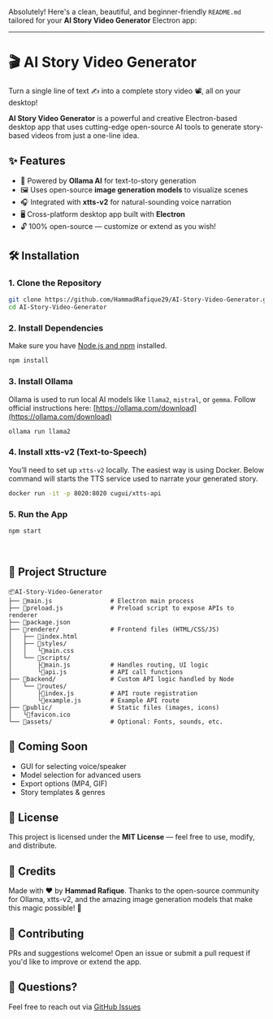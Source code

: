 Absolutely! Here's a clean, beautiful, and beginner-friendly `README.md` tailored for your **AI Story Video Generator** Electron app:

---

# 🎬 AI Story Video Generator

Turn a single line of text ✍️ into a complete story video 📽️, all on your desktop!

**AI Story Video Generator** is a powerful and creative Electron-based desktop app that uses cutting-edge open-source AI tools to generate story-based videos from just a one-line idea.


## ✨ Features

- 🧠 Powered by **Ollama AI** for text-to-story generation
- 🖼️ Uses open-source **image generation models** to visualize scenes
- 🎧 Integrated with **xtts-v2** for natural-sounding voice narration
- 🖥️ Cross-platform desktop app built with **Electron**
- 🔓 100% open-source — customize or extend as you wish!

## 🛠️ Installation

### 1. Clone the Repository

```bash
git clone https://github.com/HammadRafique29/AI-Story-Video-Generator.git
cd AI-Story-Video-Generator
````


### 2. Install Dependencies

Make sure you have [Node.js and npm](https://nodejs.org/en/download/) installed.

```bash
npm install
```



### 3. Install Ollama

Ollama is used to run local AI models like `llama2`, `mistral`, or `gemma`.
Follow official instructions here: [https://ollama.com/download](https://ollama.com/download)


```bash
ollama run llama2
```


### 4. Install xtts-v2 (Text-to-Speech)

You’ll need to set up `xtts-v2` locally. The easiest way is using Docker. Below command will starts the TTS service used to narrate your generated story.

```bash
docker run -it -p 8020:8020 cugui/xtts-api
```



### 5. Run the App

```bash
npm start
```


<br>

## 📁 Project Structure

```
📦AI-Story-Video-Generator
├── 📜main.js                # Electron main process
├── 📜preload.js             # Preload script to expose APIs to renderer
├── 📜package.json
├── 📁renderer/              # Frontend files (HTML/CSS/JS)
│   ├── 📜index.html
│   ├── 📁styles/
│   │   └📜main.css
│   └── 📁scripts/
│       ├📜main.js           # Handles routing, UI logic
│       └📜api.js            # API call functions
├── 📁backend/               # Custom API logic handled by Node
│   └── 📁routes/
│       ├📜index.js          # API route registration
│       └📜example.js        # Example API route
├── 📁public/                # Static files (images, icons)
│   └📜favicon.ico
└── 📁assets/                # Optional: Fonts, sounds, etc.
```


## 🚀 Coming Soon

* GUI for selecting voice/speaker
* Model selection for advanced users
* Export options (MP4, GIF)
* Story templates & genres



## 📄 License

This project is licensed under the **MIT License** — feel free to use, modify, and distribute.


## 🙌 Credits

Made with ❤️ by **Hammad Rafique**.
 Thanks to the open-source community for Ollama, xtts-v2, and the amazing image generation models that make this magic possible! 💫

## 🤝 Contributing

PRs and suggestions welcome! Open an issue or submit a pull request if you'd like to improve or extend the app.


## 💬 Questions?

Feel free to reach out via [GitHub Issues](https://github.com/HammadRafique29/AI-Story-Video-Generator/issues)
